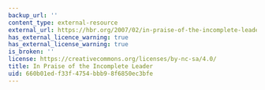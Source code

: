 ```yaml
---
backup_url: ''
content_type: external-resource
external_url: https://hbr.org/2007/02/in-praise-of-the-incomplete-leader
has_external_licence_warning: true
has_external_license_warning: true
is_broken: ''
license: https://creativecommons.org/licenses/by-nc-sa/4.0/
title: In Praise of the Incomplete Leader
uid: 660b01ed-f33f-4754-bbb9-8f6850ec3bfe
---
```

